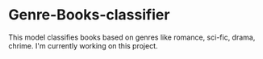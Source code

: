 # Genre-Books-classifier
This model classifies books based on genres like romance, sci-fic, drama, chrime.
I'm currently working on this project.
